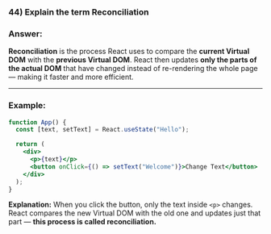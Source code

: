 
### **44) Explain the term Reconciliation**

### **Answer:**

**Reconciliation** is the process React uses to compare the **current Virtual DOM** with the **previous Virtual DOM**.
React then updates **only the parts of the actual DOM** that have changed instead of re-rendering the whole page — making it faster and more efficient.

---

### **Example:**

```jsx
function App() {
  const [text, setText] = React.useState("Hello");

  return (
    <div>
      <p>{text}</p>
      <button onClick={() => setText("Welcome")}>Change Text</button>
    </div>
  );
}
```

**Explanation:**
When you click the button, only the text inside `<p>` changes.
React compares the new Virtual DOM with the old one and updates just that part — **this process is called reconciliation.**
